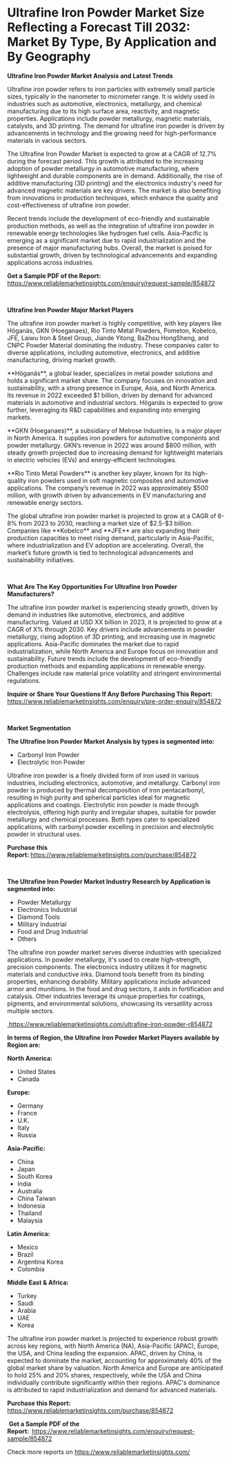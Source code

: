 <p><h1>Ultrafine Iron Powder Market Size Reflecting a Forecast Till 2032: Market By Type, By Application and By Geography</h1></p><p><strong>Ultrafine Iron Powder Market Analysis and Latest Trends</strong></p>
<p><p>Ultrafine iron powder refers to iron particles with extremely small particle sizes, typically in the nanometer to micrometer range. It is widely used in industries such as automotive, electronics, metallurgy, and chemical manufacturing due to its high surface area, reactivity, and magnetic properties. Applications include powder metallurgy, magnetic materials, catalysts, and 3D printing. The demand for ultrafine iron powder is driven by advancements in technology and the growing need for high-performance materials in various sectors.</p><p>The Ultrafine Iron Powder Market is expected to grow at a CAGR of 12.7% during the forecast period. This growth is attributed to the increasing adoption of powder metallurgy in automotive manufacturing, where lightweight and durable components are in demand. Additionally, the rise of additive manufacturing (3D printing) and the electronics industry's need for advanced magnetic materials are key drivers. The market is also benefiting from innovations in production techniques, which enhance the quality and cost-effectiveness of ultrafine iron powder.</p><p>Recent trends include the development of eco-friendly and sustainable production methods, as well as the integration of ultrafine iron powder in renewable energy technologies like hydrogen fuel cells. Asia-Pacific is emerging as a significant market due to rapid industrialization and the presence of major manufacturing hubs. Overall, the market is poised for substantial growth, driven by technological advancements and expanding applications across industries.</p></p>
<p><strong>Get a Sample PDF of the Report:&nbsp;</strong> <a href="https://www.reliablemarketinsights.com/enquiry/request-sample/854872?utm_campaign=1937&utm_medium=2&utm_source=Github&utm_content=ia&utm_term=26012025&utm_id=ultrafine-iron-powder">https://www.reliablemarketinsights.com/enquiry/request-sample/854872</a></p>
<p>&nbsp;</p>
<p><strong>Ultrafine Iron Powder Major Market Players</strong></p>
<p><p>The ultrafine iron powder market is highly competitive, with key players like Höganäs, GKN (Hoeganaes), Rio Tinto Metal Powders, Pometon, Kobelco, JFE, Laiwu Iron & Steel Group, Jiande Yitong, BaZhou HongSheng, and CNPC Powder Material dominating the industry. These companies cater to diverse applications, including automotive, electronics, and additive manufacturing, driving market growth.</p><p>**Höganäs**, a global leader, specializes in metal powder solutions and holds a significant market share. The company focuses on innovation and sustainability, with a strong presence in Europe, Asia, and North America. Its revenue in 2022 exceeded $1 billion, driven by demand for advanced materials in automotive and industrial sectors. Höganäs is expected to grow further, leveraging its R&D capabilities and expanding into emerging markets.</p><p>**GKN (Hoeganaes)**, a subsidiary of Melrose Industries, is a major player in North America. It supplies iron powders for automotive components and powder metallurgy. GKN’s revenue in 2022 was around $800 million, with steady growth projected due to increasing demand for lightweight materials in electric vehicles (EVs) and energy-efficient technologies.</p><p>**Rio Tinto Metal Powders** is another key player, known for its high-quality iron powders used in soft magnetic composites and automotive applications. The company’s revenue in 2022 was approximately $500 million, with growth driven by advancements in EV manufacturing and renewable energy sectors.</p><p>The global ultrafine iron powder market is projected to grow at a CAGR of 6-8% from 2023 to 2030, reaching a market size of $2.5-$3 billion. Companies like **Kobelco** and **JFE** are also expanding their production capacities to meet rising demand, particularly in Asia-Pacific, where industrialization and EV adoption are accelerating. Overall, the market’s future growth is tied to technological advancements and sustainability initiatives.</p></p>
<p>&nbsp;</p>
<p><strong>What Are The Key Opportunities For Ultrafine Iron Powder Manufacturers?</strong></p>
<p><p>The ultrafine iron powder market is experiencing steady growth, driven by demand in industries like automotive, electronics, and additive manufacturing. Valued at USD XX billion in 2023, it is projected to grow at a CAGR of X% through 2030. Key drivers include advancements in powder metallurgy, rising adoption of 3D printing, and increasing use in magnetic applications. Asia-Pacific dominates the market due to rapid industrialization, while North America and Europe focus on innovation and sustainability. Future trends include the development of eco-friendly production methods and expanding applications in renewable energy. Challenges include raw material price volatility and stringent environmental regulations.</p></p>
<p><strong>Inquire or Share Your Questions If Any Before Purchasing This Report:</strong> <a href="https://www.reliablemarketinsights.com/enquiry/pre-order-enquiry/854872?utm_campaign=1937&utm_medium=2&utm_source=Github&utm_content=ia&utm_term=26012025&utm_id=ultrafine-iron-powder">https://www.reliablemarketinsights.com/enquiry/pre-order-enquiry/854872</a></p>
<p>&nbsp;</p>
<p><strong>Market Segmentation</strong></p>
<p><strong>The Ultrafine Iron Powder Market Analysis by types is segmented into:</strong></p>
<p><ul><li>Carbonyl Iron Powder</li><li>Electrolytic Iron Powder</li></ul></p>
<p><p>Ultrafine iron powder is a finely divided form of iron used in various industries, including electronics, automotive, and metallurgy. Carbonyl iron powder is produced by thermal decomposition of iron pentacarbonyl, resulting in high purity and spherical particles ideal for magnetic applications and coatings. Electrolytic iron powder is made through electrolysis, offering high purity and irregular shapes, suitable for powder metallurgy and chemical processes. Both types cater to specialized applications, with carbonyl powder excelling in precision and electrolytic powder in structural uses.</p></p>
<p><strong>Purchase this Report:&nbsp;</strong><a href="https://www.reliablemarketinsights.com/purchase/854872?utm_campaign=1937&utm_medium=2&utm_source=Github&utm_content=ia&utm_term=26012025&utm_id=ultrafine-iron-powder">https://www.reliablemarketinsights.com/purchase/854872</a></p>
<p>&nbsp;</p>
<p><strong>The Ultrafine Iron Powder Market Industry Research by Application is segmented into:</strong></p>
<p><ul><li>Powder Metallurgy</li><li>Electronics Industrial</li><li>Diamond Tools</li><li>Military Industrial</li><li>Food and Drug Industrial</li><li>Others</li></ul></p>
<p><p>The ultrafine iron powder market serves diverse industries with specialized applications. In powder metallurgy, it's used to create high-strength, precision components. The electronics industry utilizes it for magnetic materials and conductive inks. Diamond tools benefit from its binding properties, enhancing durability. Military applications include advanced armor and munitions. In the food and drug sectors, it aids in fortification and catalysis. Other industries leverage its unique properties for coatings, pigments, and environmental solutions, showcasing its versatility across multiple sectors.</p></p>
<p><a href="https://www.reliablemarketinsights.com/ultrafine-iron-powder-r854872?utm_campaign=1937&utm_medium=2&utm_source=Github&utm_content=ia&utm_term=26012025&utm_id=ultrafine-iron-powder">&nbsp;https://www.reliablemarketinsights.com/ultrafine-iron-powder-r854872</a></p>
<p><strong>In terms of Region, the Ultrafine Iron Powder Market Players available by Region are:</strong></p>
<p>
    <p> <strong> North America: </strong>
        <ul>
            <li>United States</li>
            <li>Canada</li>
        </ul>
        </p> 
    <p> <strong> Europe: </strong>
        <ul>
            <li>Germany</li>
            <li>France</li>
            <li>U.K.</li>
            <li>Italy</li>
            <li>Russia</li>
        </ul>
        </p> 
    <p> <strong> Asia-Pacific: </strong>
        <ul>
            <li>China</li>
            <li>Japan</li>
            <li>South Korea</li>
            <li>India</li>
            <li>Australia</li>
            <li>China Taiwan</li>
            <li>Indonesia</li>
            <li>Thailand</li>
            <li>Malaysia</li>
        </ul>
        </p> 
    <p> <strong> Latin America: </strong>
        <ul>
            <li>Mexico</li>
            <li>Brazil</li>
            <li>Argentina Korea</li>
            <li>Colombia</li>
        </ul>
        </p> 
    <p> <strong> Middle East & Africa: </strong>
        <ul>
            <li>Turkey</li>
            <li>Saudi</li>
            <li>Arabia</li>
            <li>UAE</li>
            <li>Korea</li>
        </ul>
    </p>
    </p>
<p><p>The ultrafine iron powder market is projected to experience robust growth across key regions, with North America (NA), Asia-Pacific (APAC), Europe, the USA, and China leading the expansion. APAC, driven by China, is expected to dominate the market, accounting for approximately 40% of the global market share by valuation. North America and Europe are anticipated to hold 25% and 20% shares, respectively, while the USA and China individually contribute significantly within their regions. APAC's dominance is attributed to rapid industrialization and demand for advanced materials.</p></p>
<p><strong>Purchase this Report: </strong><a href="https://www.reliablemarketinsights.com/purchase/854872?utm_campaign=1937&utm_medium=2&utm_source=Github&utm_content=ia&utm_term=26012025&utm_id=ultrafine-iron-powder">https://www.reliablemarketinsights.com/purchase/854872</a></p>
<p>&nbsp;<strong>Get a Sample PDF of the Report:&nbsp;&nbsp;</strong><a href="https://www.reliablemarketinsights.com/enquiry/request-sample/854872?utm_campaign=1937&utm_medium=2&utm_source=Github&utm_content=ia&utm_term=26012025&utm_id=ultrafine-iron-powder">https://www.reliablemarketinsights.com/enquiry/request-sample/854872</a></p>
<p><strong></strong></p>
<p>Check more reports on <a href="https://www.reliablemarketinsights.com/?utm_campaign=1937&utm_medium=2&utm_source=Github&utm_content=ia&utm_term=26012025&utm_id=ultrafine-iron-powder">https://www.reliablemarketinsights.com/</a></p>